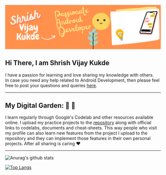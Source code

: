 ![Image](https://github.com/shrishkukde/shrishkukde/blob/main/Shrish's_Profile_Banner.png)
## Hi There, I am Shrish Vijay Kukde  
I have a passion for learning and love sharing my knowledge with others.  
In case you need any help related to Android Development, then please feel free to post your questions and queries [here](https://github.com/shrishkukde/shrishkukde/issues/new/choose).
___
## My Digital Garden: :evergreen_tree: :sunflower:  
I learn regularly through Google's Codelab and other resources available online.
I upload my practice projects to the [repository](https://github.com/shrishkukde?tab=repositories) along with official links to codelabs, documents and cheat-sheets.
This way people who visit my profile can also learn new features from the project I upload to the repository and they can implement those features in their own personal projects. After all sharing is caring :heart:

___

![Anurag's github stats](https://github-readme-stats.vercel.app/api?username=shrishkukde&show_icons=true)

[![Top Langs](https://github-readme-stats.vercel.app/api/top-langs/?username=shrishkukde&layout=compact)](https://github.com/anuraghazra/github-readme-stats)
